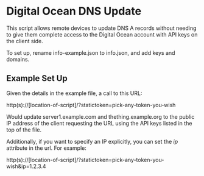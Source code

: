 # Digital Ocean DNS Update

This script allows remote devices to update DNS A records without needing to give them complete access to the Digital Ocean account with API keys on the client side.


To set up, rename info-example.json to info.json, and add keys and domains.


## Example Set Up

Given the details in the example file, a call to this URL:

http(s)://[location-of-script]/?statictoken=pick-any-token-you-wish

Would update server1.example.com and thething.example.org to the public IP address of the client requesting the URL using the API keys listed in the top of the file.

Additionally, if you want to specify an IP explicitly, you can set the *ip* attribute in the url. For example: 

http(s)://[location-of-script]/?statictoken=pick-any-token-you-wish&ip=1.2.3.4
